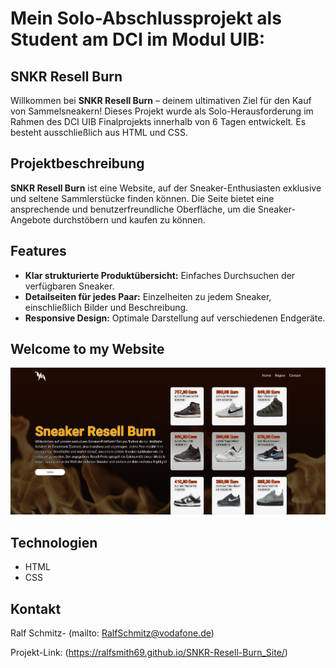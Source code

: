 # Mein Solo-Abschlussprojekt als Student am DCI im Modul UIB: 

## SNKR Resell Burn

Willkommen bei **SNKR Resell Burn** – deinem ultimativen Ziel für den Kauf von Sammelsneakern! Dieses Projekt wurde als Solo-Herausforderung im Rahmen des DCI UIB Finalprojekts innerhalb von 6 Tagen entwickelt. Es besteht ausschließlich aus HTML und CSS.

## Projektbeschreibung

**SNKR Resell Burn** ist eine Website, auf der Sneaker-Enthusiasten exklusive und seltene Sammlerstücke finden können. Die Seite bietet eine ansprechende und benutzerfreundliche Oberfläche, um die Sneaker-Angebote durchstöbern und kaufen zu können.


## Features

- **Klar strukturierte Produktübersicht:** Einfaches Durchsuchen der verfügbaren Sneaker.
- **Detailseiten für jedes Paar:** Einzelheiten zu jedem Sneaker, einschließlich Bilder und Beschreibung.
- **Responsive Design:** Optimale Darstellung auf verschiedenen Endgeräte.
  
## Welcome to my Website

![assets/Screenshot from 2024-08-14 09-21-12.png](https://github.com/RalfSmith69/SNKR-Resell-Burn_Site/blob/master/Screenshot%20from%202024-08-14%2009-21-12.png)

## Technologien

- HTML
- CSS


## Kontakt

Ralf Schmitz- (mailto: RalfSchmitz@vodafone.de)

Projekt-Link: (https://ralfsmith69.github.io/SNKR-Resell-Burn_Site/)
